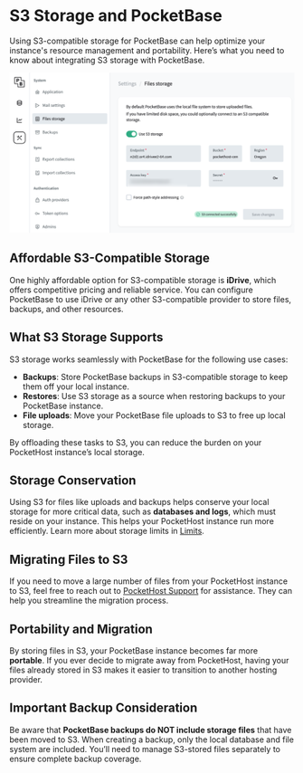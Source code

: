 # S3 Storage and PocketBase

Using S3-compatible storage for PocketBase can help optimize your instance's resource management and portability. Here’s what you need to know about integrating S3 storage with PocketBase.

![](2024-10-06-15-52-14.png)

## Affordable S3-Compatible Storage

One highly affordable option for S3-compatible storage is **iDrive**, which offers competitive pricing and reliable service. You can configure PocketBase to use iDrive or any other S3-compatible provider to store files, backups, and other resources.

## What S3 Storage Supports

S3 storage works seamlessly with PocketBase for the following use cases:

- **Backups**: Store PocketBase backups in S3-compatible storage to keep them off your local instance.
- **Restores**: Use S3 storage as a source when restoring backups to your PocketBase instance.
- **File uploads**: Move your PocketBase file uploads to S3 to free up local storage.

By offloading these tasks to S3, you can reduce the burden on your PocketHost instance’s local storage.

## Storage Conservation

Using S3 for files like uploads and backups helps conserve your local storage for more critical data, such as **databases and logs**, which must reside on your instance. This helps your PocketHost instance run more efficiently. Learn more about storage limits in [Limits](/docs/limits).

## Migrating Files to S3

If you need to move a large number of files from your PocketHost instance to S3, feel free to reach out to [PocketHost Support](/support) for assistance. They can help you streamline the migration process.

## Portability and Migration

By storing files in S3, your PocketBase instance becomes far more **portable**. If you ever decide to migrate away from PocketHost, having your files already stored in S3 makes it easier to transition to another hosting provider.

## Important Backup Consideration

Be aware that **PocketBase backups do NOT include storage files** that have been moved to S3. When creating a backup, only the local database and file system are included. You’ll need to manage S3-stored files separately to ensure complete backup coverage.
